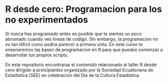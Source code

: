 # R desde cero: Programacion para los no experimentados  
Si nunca has programado antes es posible que te sientas un poco abrumado cuando ves lineas de codigo. Sin embargo, la programacion no es tan dificil como podria parecer a primera vista. En este curso te ensenaremos las bases de programacion en R para que puedas comenzar a desarrollar tus propios scripts.  
  
En este repositorio encontraras el contenido relacionado al taller R desde cero dirigido a principiantes organizado por la Sociedad Ecuatoriana de Estadística (SEE) en celebracion del Día de la Cultura Estadística.
